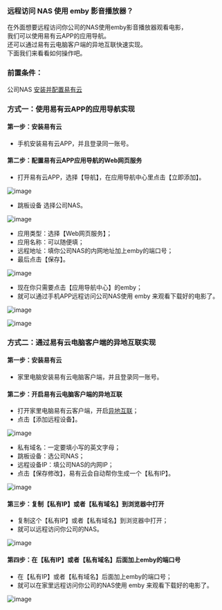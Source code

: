 ### 远程访问 NAS 使用 emby 影音播放器？
在外面想要远程访问你公司的NAS使用emby影音播放器观看电影，  
我们可以使用易有云APP的应用导航。  
还可以通过易有云电脑客户端的异地互联快速实现。  
下面我们来看看如何操作吧。

### 前置条件：
公司NAS [安装并配置易有云](/zh/guide/linkease/install/device/synology.md)

### 方式一：使用易有云APP的应用导航实现
#### 第一步：安装易有云
- 手机安装易有云APP，并且登录同一账号。

#### 第二步：配置易有云APP应用导航的Web网页服务
- 打开易有云APP，选择【导航】，在应用导航中心里点击【立即添加】。

![image](./image/emby/1.jpg)

- 跳板设备 选择公司NAS。

![image](./image/emby/2.jpg)

- 应用类型：选择【Web网页服务】；
- 应用名称：可以随便填；
- 远程地址：填你公司NAS的内网地址加上emby的端口号；
- 最后点击【保存】。

![image](./image/emby/3.jpg)

- 现在你只需要点击【应用导航中心】的emby；
- 就可以通过手机APP远程访问公司NAS使用 emby 来观看下载好的电影了。

![image](./image/emby/4.jpg)

![image](./image/emby/5.jpg)

### 方式二：通过易有云电脑客户端的异地互联实现
#### 第一步：安装易有云
- 家里电脑安装易有云电脑客户端，并且登录同一账号。

#### 第二步：开启易有云电脑客户端的异地互联
- 打开家里电脑易有云客户端，开启[异地互联](/zh/guide/linkease/function/remote_connects.md)；
- 点击【添加远程设备】。

![image](./image/emby/6.jpg)

- 私有域名：一定要填小写的英文字母；
- 跳板设备：选公司NAS；
- 远程设备IP：填公司NAS的内网IP；
- 点击【保存修改】，易有云会自动帮你生成一个【私有IP】。

![image](./image/emby/7.jpg)

#### 第三步：复制【私有IP】或者【私有域名】到浏览器中打开
- 复制这个【私有IP】或者【私有域名】到浏览器中打开；
- 就可以远程访问你公司的NAS。

![image](./image/emby/8.jpg)

#### 第四步：在【私有IP】或者【私有域名】后面加上emby的端口号
- 在【私有IP】或者【私有域名】后面加上emby的端口号；
- 就可以在家里远程访问你公司的NAS使用 emby 来观看下载好的电影了。

![image](./image/emby/9.jpg)
